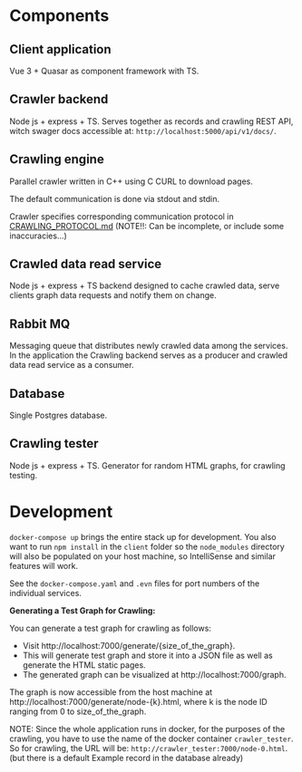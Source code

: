 
# Components

## Client application
Vue 3 + Quasar as component framework with TS.

## Crawler backend
Node js + express + TS. Serves together as records and crawling REST API, witch swager docs accessible at: `http://localhost:5000/api/v1/docs/`.

## Crawling engine
Parallel crawler written in C++ using C CURL to download pages.

The default communication is done via stdout and stdin.

Crawler specifies corresponding communication protocol in [CRAWLING_PROTOCOL.md](https://github.com/Cross-bit/web_crawler/blob/master/crawler/crawler_engine/src/CRAWLING_PROTOCOL.md)
(NOTE!!: Can be incomplete, or include some inaccuracies...)

## Crawled data read service
Node js + express + TS backend designed to cache crawled data, serve clients graph data requests and notify them on change.

## Rabbit MQ
Messaging queue that distributes newly crawled data among the services. 
In the application the Crawling backend serves as a producer and crawled data read service as a consumer.

## Database
Single Postgres database.

## Crawling tester
Node js + express + TS. Generator for random HTML graphs, for crawling testing.

# Development
`docker-compose up` brings the entire stack up for development. You also want to run `npm install` in the `client` folder so the `node_modules` directory will also be populated on your host machine, so IntelliSense and similar features will work.

See the `docker-compose.yaml` and `.evn` files for port numbers of the individual services.

**Generating a Test Graph for Crawling:**

You can generate a test graph for crawling as follows:
- Visit http://localhost:7000/generate/{size_of_the_graph}.
- This will generate test graph and store it into a JSON file as well as generate the HTML static pages.
- The generated graph can be visualized at http://localhost:7000/graph.

The graph is now accessible from the host machine at http://localhost:7000/generate/node-{k}.html, where k is the node ID ranging from 0 to size_of_the_graph.

NOTE: Since the whole application runs in docker, for the purposes of the crawling, you have to use the name of the docker container `crawler_tester`.
So for crawling, the URL will be: `http://crawler_tester:7000/node-0.html`.
(but there is a default Example record in the database already)


<!--
## Manual

The execution can be in following states:
 - 'PLANNED' – in execution queue, ready to be executed ASAP
 - 'WAITING' – waiting in system(e.g. by cron) to be planned to execution queue
 - 'RUNNING' – is being executed
 - 'INCOMPLETE' – if something fails during execution and is being terminated
 - 'DONE' – execution successfully finished


### Effect of changes of record(CUD) on executions
 - When record is updated all the executions that are not in 'DONE' state will be destroyed and new will be planned(if records settings satisfies adequate conditions).
 - When new record is created and is active, new execution will be planned
 - When record is deleted all its executions are deleted aswell

### Effect of unexpected termination on running executions
 - If service TODO:


-->